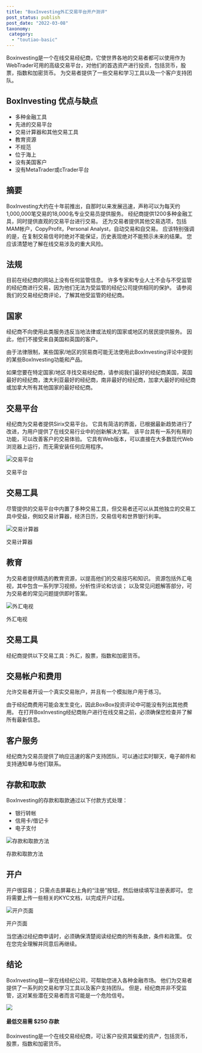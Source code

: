 ```yaml
---
title: "BoxInvesting外汇交易平台开户测评"
post_status: publish
post_date: "2022-03-08"
taxonomy:
 category: 
  - "toutiao-basic"
---
```


Boxinvesting是一个在线交易经纪商，它使世界各地的交易者都可以使用作为WebTrader可用的高级交易平台，对他们的首选资产进行投资，包括货币，股票，指数和加密货币。 为交易者提供了一些交易和学习工具以及一个客户支持团队。

## BoxInvesting 优点与缺点
- 多种金融工具
- 先进的交易平台
- 交易计算器和其他交易工具
- 教育资源
- 不规范
- 位于海上
- 没有美国客户
- 没有MetaTrader或cTrader平台


## 摘要

BoxInvesting大约在十年前推出，自那时以来发展迅速，声称可以为每天约1,000,000笔交易的18,000名专业交易员提供服务。 经纪商提供1200多种金融工具，同时提供直观的交易平台进行交易。 还为交易者提供其他交易选项，包括MAM帐户，CopyProfit，Personal Analyst，自动交易和自交易。 应该特别强调的是，在复制交易信号时绝对不能保证，历史表现绝对不能预示未来的结果。 您应该清楚地了解在线交易涉及的重大风险。

## 法规

目前在经纪商的网站上没有任何监管信息。 许多专家和专业人士不会与不受监管的经纪商进行交易，因为他们无法为受监管的经纪公司提供相同的保护。 请参阅我们的交易经纪商评论，了解其他受监管的经纪商。

## 国家

经纪商不向使用此类服务​​违反当地法律或法规的国家或地区的居民提供服务。 因此，他们不接受来自美国和英国的客户。

由于法律限制，某些国家/地区的贸易商可能无法使用此BoxInvesting评论中提到的某些BoxInvesting功能和产品。

如果您要在特定国家/地区寻找交易经纪商，请参阅我们最好的经纪商美国，英国最好的经纪商，澳大利亚最好的经纪商，南非最好的经纪商，加拿大最好的经纪商或加拿大所有其他国家的最好经纪商。

## 交易平台

经纪商为交易者提供Sirix交易平台。 它具有简洁的界面，已根据最新趋势进行了改进，为用户提供了在线交易行业中的创新解决方案。 该平台具有一系列有用的功能，可以改善客户的交易体验。 它具有Web版本，可以直接在大多数现代Web浏览器上运行，而无需安装任何应用程序。

![交易平台](https://cdn.fendou.la/funstoutiao/2020/12/BoxInvesting-Review-Trading-Platform.jpg "交易平台")

交易平台

## 交易工具

尽管提供的交易平台中内置了多种交易工具，但交易者还可以从其他独立的交易工具中受益，例如交易计算器，经济日历，交易信号和世界银行利率。

![交易计算器](https://cdn.fendou.la/funstoutiao/2020/12/Box-Investing-Review-Trading-Calculator-.jpg "交易计算器")

交易计算器

## 教育

为交易者提供精选的教育资源，以提高他们的交易技巧和知识。 资源包括外汇电视，其中包含一系列学习视频，分析性评论和访谈； 以及常见问题解答部分，可为交易者的常见问题提供即时答案。

![外汇电视](https://cdn.fendou.la/funstoutiao/2020/12/BoxInvesting-Review-Forex-TV.jpg "外汇电视")

外汇电视

## 交易工具

经纪商提供以下交易工具：外汇，股票，指数和加密货币。

## 交易帐户和费用

允许交易者开设一个真实交易账户，并且有一个模拟账户用于练习。

由于经纪商费用可能会发生变化，因此BoxBox投资评论中可能没有列出其他费用。 在打开BoxInvesting经纪商账户进行在线交易之前，必须确保您检查并了解所有最新信息。

## 客户服务

经纪商为交易员提供了响应迅速的客户支持团队，可以通过实时聊天，电子邮件和支持通知单与他们联系。

## 存款和取款

BoxInvesting的存款和取款通过以下付款方式处理：
- 银行转帐
- 信用卡/借记卡
- 电子支付

![存款和取款方法](https://cdn.fendou.la/funstoutiao/2020/12/BoxInvesting-Review-Deposit-and-Withdrawal-Methods-1024x94.jpg "存款和取款方法")

存款和取款方法

## 开户

开户很容易； 只需点击屏幕右上角的“注册”按钮，然后继续填写注册表即可。 您将需要上传一些相关的KYC文档，以完成开户过程。

![开户页面](https://cdn.fendou.la/funstoutiao/2020/12/Box-Investing-Review-Account-Opening-Page.jpg "开户页面")

开户页面

当您通过经纪商申请时，必须确保清楚阅读经纪商的所有条款，条件和政策。 仅在您完全理解并同意后再继续。

## 结论

BoxInvesting是一家在线经纪公司，可帮助您进入各种金融市场。 他们为交易者提供了一系列的交易和学习工具以及客户支持团队。 但是，经纪商并非不受监管，这对某些潜在交易者而言可能是一个危险信号。

![](https://cdn.fendou.la/funstoutiao/2020/12/BoxInvesting-Logo.png)

#### 最低交易需 **$250** 存款

Boxinvesting是一个在线交易经纪商，可让客户投资其偏爱的资产，包括货币，股票，指数和加密货币。
